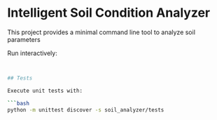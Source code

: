 # Intelligent Soil Condition Analyzer

This project provides a minimal command line tool to analyze soil parameters


Run interactively:

```bash


## Tests

Execute unit tests with:

```bash
python -m unittest discover -s soil_analyzer/tests
```


